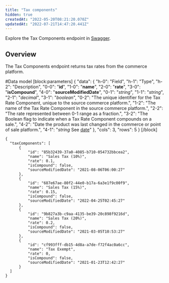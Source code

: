 ```yaml
---
title: "Tax components"
hidden: true
createdAt: "2022-05-20T08:21:20.070Z"
updatedAt: "2022-07-21T14:47:20.441Z"
---
```


Explore the Tax Components endpoint in <a href="https://api.co......" target="_blank">Swagger</a>.

## Overview

The Tax Components endpoint returns tax rates from the commerce platform.

#Data model
[block:parameters]
{
"data": {
"h-0": "Field",
"h-1": "Type",
"h-2": "Description",
"0-0": "**id**",
"1-0": "**name**",
"2-0": "**rate**",
"3-0": "**isCompound**",
"4-0": "**sourceModifiedDate**",
"0-1": "_string_",
"1-1": "_string_",
"2-1": "_decimal_",
"3-1": "_boolean_",
"0-2": "The unique identifier for the Tax Rate Component, unique to the source commerce platform.",
"1-2": "The name of the Tax Rate Component in the source commerce platform.",
"2-2": "The rate represented between 0-1 range as a fraction.",
"3-2": "The Boolean flag to indicate when a Tax Rate Component compounds on a sale.",
"4-2": "Date the product was last changed in the commerce or point of sale platform.",
"4-1": "_string_
See [date](https://docs.codat.io/docs/datamodel-shared-date)"
},
"cols": 3,
"rows": 5
}
[/block]

```
{
  "taxComponents": [
      {
          "id": "85b32439-37a0-4085-b710-054732bbcea2",
          "name": "Sales Tax (10%)",
          "rate": 0.1,
          "isCompound": false,
          "sourceModifiedDate": "2021-08-06T06:00:27"
      },
      {
          "id": "687e67ae-80f2-44e0-b17a-6a3e1f9c00f9",
          "name": "Sales Tax (15%)",
          "rate": 0.15,
          "isCompound": false,
          "sourceModifiedDate": "2022-04-25T02:45:27"
      },
      {
          "id": "9b827a3b-c9aa-4135-be39-20c898f9216d",
          "name": "Sales Tax (20%)",
          "rate": 0.2,
          "isCompound": false,
          "sourceModifiedDate": "2021-03-05T10:53:27"
      },
      {
          "id": "cf993fff-db15-4d8a-a7de-f72f4ac0a6cc",
          "name": "Tax Exempt",
          "rate": 0,
          "isCompound": false,
          "sourceModifiedDate": "2021-01-23T12:42:27"
      }
  ]
}
```
